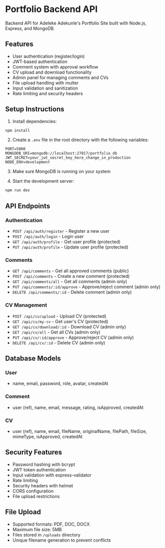 # Portfolio Backend API

Backend API for Adeleke Adekunle's Portfolio Site built with Node.js, Express, and MongoDB.

## Features

- User authentication (register/login)
- JWT-based authentication
- Comment system with approval workflow
- CV upload and download functionality
- Admin panel for managing comments and CVs
- File upload handling with multer
- Input validation and sanitization
- Rate limiting and security headers

## Setup Instructions

1. Install dependencies:
```bash
npm install
```

2. Create a `.env` file in the root directory with the following variables:
```
PORT=5000
MONGODB_URI=mongodb://localhost:27017/portfolio_db
JWT_SECRET=your_jwt_secret_key_here_change_in_production
NODE_ENV=development
```

3. Make sure MongoDB is running on your system

4. Start the development server:
```bash
npm run dev
```

## API Endpoints

### Authentication
- `POST /api/auth/register` - Register a new user
- `POST /api/auth/login` - Login user
- `GET /api/auth/profile` - Get user profile (protected)
- `PUT /api/auth/profile` - Update user profile (protected)

### Comments
- `GET /api/comments` - Get all approved comments (public)
- `POST /api/comments` - Create a new comment (protected)
- `GET /api/comments/all` - Get all comments (admin only)
- `PUT /api/comments/:id/approve` - Approve/reject comment (admin only)
- `DELETE /api/comments/:id` - Delete comment (admin only)

### CV Management
- `POST /api/cv/upload` - Upload CV (protected)
- `GET /api/cv/my-cv` - Get user's CV (protected)
- `GET /api/cv/download/:id` - Download CV (admin only)
- `GET /api/cv/all` - Get all CVs (admin only)
- `PUT /api/cv/:id/approve` - Approve/reject CV (admin only)
- `DELETE /api/cv/:id` - Delete CV (admin only)

## Database Models

### User
- name, email, password, role, avatar, createdAt

### Comment
- user (ref), name, email, message, rating, isApproved, createdAt

### CV
- user (ref), name, email, fileName, originalName, filePath, fileSize, mimeType, isApproved, createdAt

## Security Features

- Password hashing with bcrypt
- JWT token authentication
- Input validation with express-validator
- Rate limiting
- Security headers with helmet
- CORS configuration
- File upload restrictions

## File Upload

- Supported formats: PDF, DOC, DOCX
- Maximum file size: 5MB
- Files stored in `/uploads` directory
- Unique filename generation to prevent conflicts 